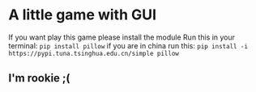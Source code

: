 # A little game with GUI

If you want play this game
please install the module
Run this in your terminal:
`pip install pillow`
if you are in china run this:
`pip install -i https://pypi.tuna.tsinghua.edu.cn/simple pillow`
## I'm rookie ;(